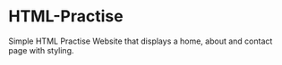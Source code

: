 # HTML-Practise
Simple HTML Practise Website that displays a home, about and contact page with styling.
